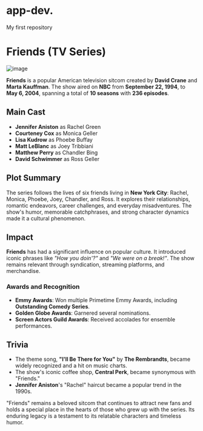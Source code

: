 # app-dev.
My first repository
# Friends (TV Series)

![image](https://github.com/Angineli/app-dev./assets/169481997/abbc4efc-9bbe-42c9-9bfa-87a939aa9d62)


**Friends** is a popular American television sitcom created by **David Crane** and **Marta Kauffman**. The show aired on **NBC** from **September 22, 1994**, to **May 6, 2004**, spanning a total of **10 seasons** with **236 episodes**.

## Main Cast
- **Jennifer Aniston** as Rachel Green
- **Courteney Cox** as Monica Geller
- **Lisa Kudrow** as Phoebe Buffay
- **Matt LeBlanc** as Joey Tribbiani
- **Matthew Perry** as Chandler Bing
- **David Schwimmer** as Ross Geller

## Plot Summary
The series follows the lives of six friends living in **New York City**: Rachel, Monica, Phoebe, Joey, Chandler, and Ross. It explores their relationships, romantic endeavors, career challenges, and everyday misadventures. The show's humor, memorable catchphrases, and strong character dynamics made it a cultural phenomenon.

## Impact
**Friends** has had a significant influence on popular culture. It introduced iconic phrases like _"How you doin'?"_ and _"We were on a break!"_. The show remains relevant through syndication, streaming platforms, and merchandise.

### Awards and Recognition
- **Emmy Awards**: Won multiple Primetime Emmy Awards, including **Outstanding Comedy Series**.
- **Golden Globe Awards**: Garnered several nominations.
- **Screen Actors Guild Awards**: Received accolades for ensemble performances.

## Trivia
- The theme song, **"I'll Be There for You"** by **The Rembrandts**, became widely recognized and a hit on music charts.
- The show's iconic coffee shop, **Central Perk**, became synonymous with "Friends."
- **Jennifer Aniston**'s "Rachel" haircut became a popular trend in the 1990s.

"Friends" remains a beloved sitcom that continues to attract new fans and holds a special place in the hearts of those who grew up with the series. Its enduring legacy is a testament to its relatable characters and timeless humor.

